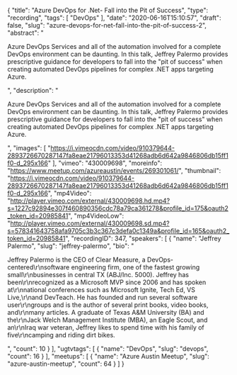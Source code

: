 {
  "title": "Azure DevOps for .Net- Fall into the Pit of Success",
  "type": "recording",
  "tags": [
    "DevOps"
  ],
  "date": "2020-06-16T15:10:57",
  "draft": false,
  "slug": "azure-devops-for-net-fall-into-the-pit-of-success-2",
  "abstract": "<p>Azure DevOps Services and all of the automation involved for a complete DevOps environment can be daunting. In this talk, Jeffrey Palermo provides prescriptive guidance for developers to fall into the \"pit of success\" when creating automated DevOps pipelines for complex .NET apps targeting Azure.</p>",
  "description": "<p>Azure DevOps Services and all of the automation involved for a complete DevOps environment can be daunting. In this talk, Jeffrey Palermo provides prescriptive guidance for developers to fall into the \"pit of success\" when creating automated DevOps pipelines for complex .NET apps targeting Azure.</p>",
  "images": [
    "https://i.vimeocdn.com/video/910379644-2893726670287147fa8eae21796013353d41268adb6d642a9846806db15ff1f0-d_295x166"
  ],
  "vimeo": "430009698",
  "moreinfo": "https://www.meetup.com/azureaustin/events/269301061/",
  "thumbnail": "https://i.vimeocdn.com/video/910379644-2893726670287147fa8eae21796013353d41268adb6d642a9846806db15ff1f0-d_295x166",
  "mp4Video": "http://player.vimeo.com/external/430009698.hd.mp4?s=1227c92894e307f460890356cdc78a79ca361278&profile_id=175&oauth2_token_id=20985841",
  "mp4VideoLow": "http://player.vimeo.com/external/430009698.sd.mp4?s=578341643758afa9705c3b3c367c3defa0c1349a&profile_id=165&oauth2_token_id=20985841",
  "recordingID": 347,
  "speakers": [
    {
      "name": "Jeffrey Palermo",
      "slug": "jeffrey-palermo",
      "bio": "<p>Jeffrey Palermo is the CEO of Clear Measure, a DevOps-centered\r\nsoftware engineering firm, one of the fastest growing small\r\nbusinesses in central TX (ABJ/Inc. 5000). Jeffrey has been\r\nrecognized as a Microsoft MVP since 2006 and has spoken at\r\nnational conferences such as Microsoft Ignite, Tech Ed, VS Live,\r\nand DevTeach. He has founded and run several software user\r\ngroups and is the author of several print books, video books, and\r\nmany articles. A graduate of Texas A&M University (BA) and the\r\nJack Welch Management Institute (MBA), an Eagle Scout, and an\r\nIraq war veteran, Jeffrey likes to spend time with his family of five\r\ncamping and riding dirt bikes.</p>",
      "count": 10
    }
  ],
  "ugtvtags": [
    {
      "name": "DevOps",
      "slug": "devops",
      "count": 16
    }
  ],
  "meetups": [
    {
      "name": "Azure Austin Meetup",
      "slug": "azure-austin-meetup",
      "count": 64
    }
  ]
}